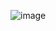
![image](https://user-images.githubusercontent.com/16912718/175818076-da016c80-8368-4d68-9d45-44fa38ce5f1c.png)



